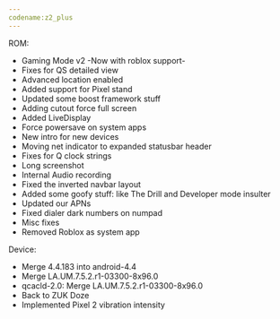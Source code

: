 ```yaml
---
codename:z2_plus
---
```


 ROM:
* Gaming Mode v2 -Now with roblox support-
* Fixes for QS detailed view
* Advanced location enabled
* Added support for Pixel stand
* Updated some boost framework stuff
* Adding cutout force full screen
* Added LiveDisplay
* Force powersave on system apps
* New intro for new devices
* Moving net indicator to expanded statusbar header
* Fixes for Q clock strings
* Long screenshot
* Internal Audio recording
* Fixed the inverted navbar layout
* Added some goofy stuff: like The Drill and Developer mode insulter
* Updated our APNs
* Fixed dialer dark numbers on numpad
* Misc fixes
* Removed Roblox as system app

Device:
* Merge 4.4.183 into android-4.4
* Merge LA.UM.7.5.2.r1-03300-8x96.0
* qcacld-2.0: Merge LA.UM.7.5.2.r1-03300-8x96.0
* Back to ZUK Doze
* Implemented Pixel 2 vibration intensity
